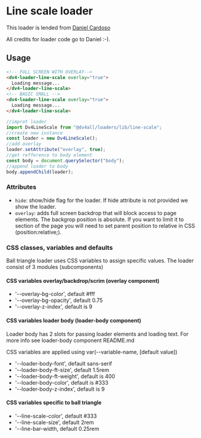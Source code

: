 # Line scale loader

This loader is lended from [Daniel Cardoso](https://github.danielcardoso.net/load-awesome/animations/line-scale.html)

All credits for loader code go to Daniel :-).

## Usage

```html
<!-- FULL SCREEN WITH OVERLAY-->
<dv4-loader-line-scale overlay="true">
  Loading message...
</dv4-loader-line-scale>
<!-- BASIC SMALL -->
<dv4-loader-line-scale overlay="true">
  Loading message...
</dv4-loader-line-scale>
```

```javascript
//improt loader
import Dv4LineScale from "@dv4all/loaders/lib/line-scale";
//create new instance
const loader = new Dv4LineScale();
//add overlay
loader.setAttribute("overlay", true);
//get refference to body element
const body = document.querySelector("body");
//append loader to body
body.appendChild(loader);
```

### Attributes

- `hide`: show/hide flag for the loader. If hide attribute is not provided we show the loader.
- `overlay`: adds full screen backdrop that will block access to page elements. The backgrop position is absolute. If you want to limit it to section of the page you will need to set parent position to relative in CSS (position:relative;).

### CSS classes, variables and defaults

Ball triangle loader uses CSS variables to assign specific values. The loader consist of 3 modules (subcomponents)

#### CSS variables overlay/backdrop/scrim (overlay component)

- '--overlay-bg-color', default #fff
- '--overlay-bg-opacity', default 0.75
- '--overlay-z-index', default is 9

#### CSS variables loader body (loader-body component)

Loader body has 2 slots for passing loader elements and loading text. For more info see loader-body component README.md

CSS variables are applied using var(--variable-name, [default value])

- '--loader-body-font', default sans-serif
- '--loader-body-ft-size', default 1.5rem
- '--loader-body-ft-weight', default is 400
- '--loader-body-color', default is #333
- '--loader-body-z-index', default is 9

#### CSS variables specific to ball triangle

- '--line-scale-color', default #333
- '--line-scale-size', default 2rem
- '--line-bar-width, default 0.25rem
